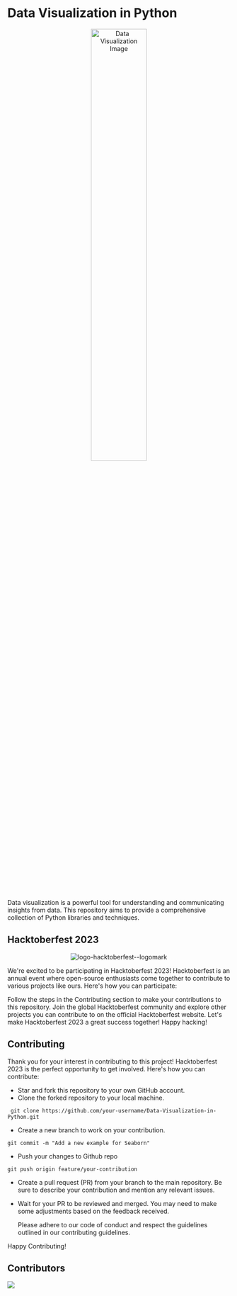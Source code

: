 # Data Visualization in Python
<p align="center">
  <img src="https://github.com/Debaditya-Som/Data-Visualization-in-Python/assets/121785700/d40a65d0-ec85-462a-9475-4982a375d067" width=50%/ alt="Data Visualization Image">
</p>

Data visualization is a powerful tool for understanding and communicating insights from data. This repository aims to provide a comprehensive collection of Python libraries and techniques.


## Hacktoberfest 2023

<p align="center">
  <img src="https://github.com/Debaditya-Som/Hacktober-fest-2023/assets/121785700/e9b39efd-9473-4d51-a721-009526fc9ffb" alt="logo-hacktoberfest--logomark">
</p>

We're excited to be participating in Hacktoberfest 2023! Hacktoberfest is an annual event where open-source enthusiasts come together to contribute to various projects like ours. Here's how you can participate:

Follow the steps in the Contributing section to make your contributions to this repository.
Join the global Hacktoberfest community and explore other projects you can contribute to on the official Hacktoberfest website.
Let's make Hacktoberfest 2023 a great success together! Happy hacking!

## Contributing
Thank you for your interest in contributing to this project! Hacktoberfest 2023 is the perfect opportunity to get involved. Here's how you can contribute:

- Star and fork this repository to your own GitHub account.
- Clone the forked repository to your local machine.
```
 git clone https://github.com/your-username/Data-Visualization-in-Python.git

```
- Create a new branch to work on your contribution.

```
git commit -m "Add a new example for Seaborn"

```
- Push your changes to Github repo

```
git push origin feature/your-contribution

```

- Create a pull request (PR) from your branch to the main repository. Be sure to describe your contribution and mention any relevant issues.
- Wait for your PR to be reviewed and merged. You may need to make some adjustments based on the feedback received.

  Please adhere to our code of conduct and respect the guidelines outlined in our contributing guidelines.

Happy Contributing!


## Contributors

<a href="https://github.com/debaditya-som/data-visualization-in-python/graphs/contributors">
  <img src="https://contrib.rocks/image?repo=debaditya-som/data-visualization-in-python" />
</a>

